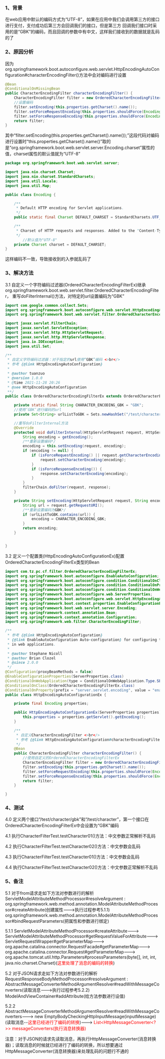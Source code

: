 ### 1、背景
在web应用中默认的编码方式为“UTF-8”，如果在应用中我们会调用第三方的接口进行支付，支付成功后第三方会回调我们的接口，但是第三方
回调我们接口时采用的是“GBK”的编码，而且回调的参数中有中文，这样我们接收到的数据就是乱码的了

### 2、原因分析
因为org.springframework.boot.autoconfigure.web.servlet.HttpEncodingAutoConfiguration#characterEncodingFilter()方法中会对编码进行设置
```java
@Bean
@ConditionalOnMissingBean
public CharacterEncodingFilter characterEncodingFilter() {
    CharacterEncodingFilter filter = new OrderedCharacterEncodingFilter();
    //设置编码
    filter.setEncoding(this.properties.getCharset().name());
    filter.setForceRequestEncoding(this.properties.shouldForce(Encoding.Type.REQUEST));
    filter.setForceResponseEncoding(this.properties.shouldForce(Encoding.Type.RESPONSE));
    return filter;
}
```
其中“filter.setEncoding(this.properties.getCharset().name());”这段代码对编码进行设置时“this.properties.getCharset().name()”取的是“org.springframework.boot.web.servlet.server.Encoding.charset”属性的值，charset属性的默认值就为“UTF-8”

```java
package org.springframework.boot.web.servlet.server;

import java.nio.charset.Charset;
import java.nio.charset.StandardCharsets;
import java.util.Locale;
import java.util.Map;

public class Encoding {

	/**
	 * Default HTTP encoding for Servlet applications.
	 */
	public static final Charset DEFAULT_CHARSET = StandardCharsets.UTF_8;

	/**
	 * Charset of HTTP requests and responses. Added to the "Content-Type" header if not set explicitly.
	 */
        //默认值为"UTF-8"
	private Charset charset = DEFAULT_CHARSET;
}
```
这样编码不一致，导致接收到的入参就乱码了


### 3、解决方法
3.1 自定义一个字符编码过滤器(OrderedCharacterEncodingFilterEx)继承org.springframework.boot.web.servlet.filter.OrderedCharacterEncodingFilter，
重写doFilterInternal()方法，对特定的url设置编码为“GBK”

```java
import com.google.common.collect.Sets;
import org.springframework.boot.autoconfigure.web.servlet.HttpEncodingAutoConfiguration;
import org.springframework.boot.web.servlet.filter.OrderedCharacterEncodingFilter;

import javax.servlet.FilterChain;
import javax.servlet.ServletException;
import javax.servlet.http.HttpServletRequest;
import javax.servlet.http.HttpServletResponse;
import java.io.IOException;
import java.util.Set;

/**
 * 自定义字符编码过滤器：对于指定的url使用“GBK”编码 <>br</>
 * 参考 {@link HttpEncodingAutoConfiguration}
 *
 * @author tuanzuo
 * @version 1.0.0
 * @time 2021-11-28 20:26
 * @see HttpEncodingAutoConfiguration
 **/
public class OrderedCharacterEncodingFilterEx extends OrderedCharacterEncodingFilter {

    private static final String CHARACTER_ENCODING_GBK = "GBK";
    //使用‘GBK’进行编码的url
    private Set<String> urlListToGBK = Sets.newHashSet("/test/character/gbk");

    //重写doFilterInternal方法
    @Override
    protected void doFilterInternal(HttpServletRequest request, HttpServletResponse response, FilterChain filterChain) throws ServletException, IOException {
        String encoding = getEncoding();
        /**重新设置编码*/
        encoding = this.setEncoding(request, encoding);
        if (encoding != null) {
            if (isForceRequestEncoding() || request.getCharacterEncoding() == null) {
                request.setCharacterEncoding(encoding);
            }
            if (isForceResponseEncoding()) {
                response.setCharacterEncoding(encoding);
            }
        }
        filterChain.doFilter(request, response);
    }

    private String setEncoding(HttpServletRequest request, String encoding) {
        String url = request.getRequestURI();
        /**重新设置编码为GBK*/
        if (urlListToGBK.contains(url)) {
            encoding = CHARACTER_ENCODING_GBK;
        }
        return encoding;
    }


}
```

3.2 定义一个配置类(HttpEncodingAutoConfigurationEx)配置OrderedCharacterEncodingFilterEx类型的Bean

```java
import com.tz.pc.cf.filter.OrderedCharacterEncodingFilterEx;
import org.springframework.boot.autoconfigure.EnableAutoConfiguration;
import org.springframework.boot.autoconfigure.condition.ConditionalOnClass;
import org.springframework.boot.autoconfigure.condition.ConditionalOnProperty;
import org.springframework.boot.autoconfigure.condition.ConditionalOnWebApplication;
import org.springframework.boot.autoconfigure.web.ServerProperties;
import org.springframework.boot.autoconfigure.web.servlet.HttpEncodingAutoConfiguration;
import org.springframework.boot.context.properties.EnableConfigurationProperties;
import org.springframework.boot.web.servlet.server.Encoding;
import org.springframework.context.annotation.Bean;
import org.springframework.context.annotation.Configuration;
import org.springframework.web.filter.CharacterEncodingFilter;

/**
 * 参考 {@link HttpEncodingAutoConfiguration}
 * {@link EnableAutoConfiguration Auto-configuration} for configuring the encoding to use
 * in web applications.
 *
 * @author Stephane Nicoll
 * @author Brian Clozel
 * @since 2.0.0
 */
@Configuration(proxyBeanMethods = false)
@EnableConfigurationProperties(ServerProperties.class)
@ConditionalOnWebApplication(type = ConditionalOnWebApplication.Type.SERVLET)
@ConditionalOnClass(OrderedCharacterEncodingFilterEx.class)
@ConditionalOnProperty(prefix = "server.servlet.encoding", value = "enabled", matchIfMissing = true)
public class HttpEncodingAutoConfigurationEx {

	private final Encoding properties;

	public HttpEncodingAutoConfigurationEx(ServerProperties properties) {
		this.properties = properties.getServlet().getEncoding();
	}

	/**
	 * 自定义CharacterEncodingFilter <>br</>
	 * 参考 {@link HttpEncodingAutoConfiguration#characterEncodingFilter()}
	 */
	@Bean
	public CharacterEncodingFilter characterEncodingFilter() {
		//使用自定义的OrderedCharacterEncodingFilterEx
		CharacterEncodingFilter filter = new OrderedCharacterEncodingFilterEx();
		filter.setEncoding(this.properties.getCharset().name());
		filter.setForceRequestEncoding(this.properties.shouldForce(Encoding.Type.REQUEST));
		filter.setForceResponseEncoding(this.properties.shouldForce(Encoding.Type.RESPONSE));
		return filter;
	}

}
```



### 4、测试
4.0 定义两个接口“/test/character/gbk”和“/test/character”，第一个接口在OrderedCharacterEncodingFilterEx中会设置为“GBK”编码

4.1 执行CharacterFilterTest.testCharacter01()方法：中文参数正常解析不乱码

4.2 执行CharacterFilterTest.testCharacter02()方法：中文参数会乱码

4.3 执行CharacterFilterTest.testCharacter01()方法：中文参数会乱码

4.4 执行CharacterFilterTest.testCharacter02()方法：中文参数正常解析不乱码

### 5、备注
5.1 对于from请求走如下方法对参数进行的解析
ServletModelAttributeMethodProcessor#resolveArgument :
org.springframework.web.method.annotation.ModelAttributeMethodProcessor#createAttribute(创建属性--->执行过程参考5.1.1)
org.springframework.web.method.annotation.ModelAttributeMethodProcessor#bindRequestParameters(把属性和参数进行绑定)

5.1.1 ServletModelAttributeMethodProcessor#createAttribute--->
ServletModelAttributeMethodProcessor#getRequestValueForAttribute--->
ServletRequestWrapper#getParameterMap--->
org.apache.catalina.connector.RequestFacade#getParameterMap--->
org.apache.catalina.connector.Request#getParameterMap--->
org.apache.tomcat.util.http.Parameters#processParameters(byte[], int, int, java.nio.charset.Charset)(<font color='red'>这里处理了消息的编码的转换</font>)

5.2 对于JSON请求走如下方法对参数进行的解析
RequestResponseBodyMethodProcessor#resolveArgument :
AbstractMessageConverterMethodArgumentResolver#readWithMessageConverters(读取消息--->执行过程参考5.2.2)
ModelAndViewContainer#addAttribute(给方法参数进行设值)

5.2.2 AbstractMessageConverterMethodArgumentResolver#readWithMessageConverters---> 
new EmptyBodyCheckingHttpInputMessage(inputMessage)(读取消息--<font color='red'>这里已经进行了编码的转换</font>)--->
<font color='red'>List<HttpMessageConverter<?>> messageConverters(执行消息转换器)</font>

注意：对于JSON的请求先读取消息，再执行HttpMessageConverter(消息转换器)；读取消息的时候就已经进行了编码的转换，所以想要通过HttpMessageConverter(消息转换器)来处理乱码的问题行不通的